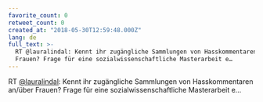 ```yaml
---
favorite_count: 0
retweet_count: 0
created_at: "2018-05-30T12:59:48.000Z"
lang: de
full_text: >-
  RT @lauralindal: Kennt ihr zugängliche Sammlungen von Hasskommentaren an/über
  Frauen? Frage für eine sozialwissenschaftliche Masterarbeit e…
---
```


RT [@lauralindal](https://twitter.com/lauralindal): Kennt ihr zugängliche
Sammlungen von Hasskommentaren an/über Frauen? Frage für eine
sozialwissenschaftliche Masterarbeit e…
